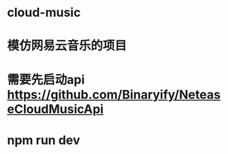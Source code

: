 # cloud-music
# 模仿网易云音乐的项目
# 需要先启动api https://github.com/Binaryify/NeteaseCloudMusicApi
# npm run dev